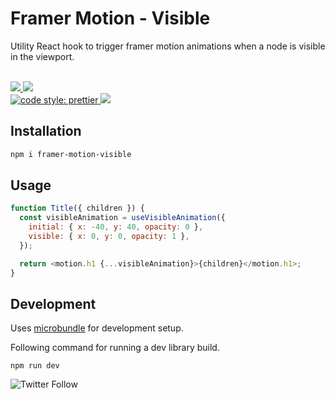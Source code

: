 # Framer Motion - Visible

Utility React hook to trigger framer motion animations when a node is visible in the viewport.

<br />
<a href="https://www.npmjs.com/package/framer-motion-visible">
  <img src="https://badge.fury.io/js/framer-motion-visible.svg" />
</a>
<img src="https://img.shields.io/badge/module%20formats-cjs%2C%20esm-green.svg" />
<br />
<a href="https://prettier.io">
  <img alt="code style: prettier" src="https://img.shields.io/badge/code_style-prettier-ff69b4.svg?style=flat-square" />
</a>
<a href="http://makeapullrequest.com">
  <img src="https://img.shields.io/badge/PRs-welcome-brightgreen.svg?style=flat-square" />
</a>
<br />

## Installation

```bash
npm i framer-motion-visible
```

## Usage

```javascript
function Title({ children }) {
  const visibleAnimation = useVisibleAnimation({
    initial: { x: -40, y: 40, opacity: 0 },
    visible: { x: 0, y: 0, opacity: 1 },
  });

  return <motion.h1 {...visibleAnimation}>{children}</motion.h1>;
}
```

## Development

Uses [microbundle](https://npm.im/microbundle) for development setup.

Following command for running a dev library build.

```
npm run dev
```

![Twitter Follow](https://img.shields.io/twitter/follow/agneymenon?style=flat-square)
